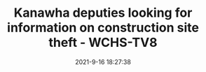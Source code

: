 ---
"title": "Kanawha deputies looking for information on construction site theft - WCHS-TV8"
"date": "2021-9-16 18:27:38"
"feed_name": "GOOGLENEWSCONSTRUCTION"
"feed_website": "https://news.google.com/search?q=construction%2Bincident&hl=en-US&gl=US&ceid=US:en"
"feed_rss": "https://news.google.com/rss/search?q=construction%2Bincident&hl=en-US&gl=US&ceid=US:en"
"link": "https://wchstv.com/news/local/kanawha-deputies-looking-for-information-on-construction-site-theft"
"file": "_posts/2021-1-1-299937ec818feba80d95046618455c56f7356e1b.md"
"accident": "1"
"drilling": "0"
"dead": "0"
"injured": "0"
---